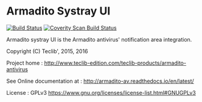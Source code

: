 Armadito Systray UI
===================
[![Build Status](https://travis-ci.org/armadito/armadito-systray-ui.svg?branch=DEV)](https://travis-ci.org/armadito/armadito-systray-ui)
<a href="https://scan.coverity.com/projects/armadito-armadito-systray-ui">
  <img alt="Coverity Scan Build Status"
       src="https://scan.coverity.com/projects/10621/badge.svg"/>
</a>

Armadito systray UI is the Armadito antivirus' notification area integration.

Copyright (C) Teclib', 2015, 2016

Project home : <http://www.teclib-edition.com/teclib-products/armadito-antivirus>

See Online documentation at : <http://armadito-av.readthedocs.io/en/latest/>

License : GPLv3 <https://www.gnu.org/licenses/license-list.html#GNUGPLv3>
